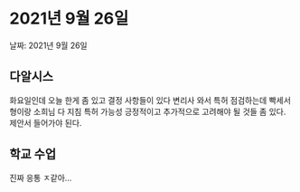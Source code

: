 # 2021년 9월 26일

날짜: 2021년 9월 26일

## 다알시스

화요일인데 오늘 한게 좀 있고 결정 사항들이 있다
변리사 와서 특허 점검하는데 빡세서 형이랑 소희님 다 지침
특허 가능성 긍정적이고 추가적으로 고려해야 될 것들 좀 있다.
제안서 들어가야 된다.

## 학교 수업

진짜 응통 ㅈ같아...
